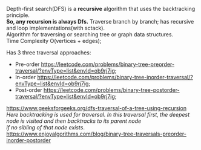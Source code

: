 Depth-first search(DFS) is a __recursive__ algorithm that uses the backtracking principle.\
__So, any recursion is always Dfs.__ Traverse branch by branch; has recursive and loop implementations(with sctack).\
Algorithm for traversing or searching tree or graph data structures.\
Time Complexity O(vertices + edges);

Has 3 three traversal approaches:
- Pre-order https://leetcode.com/problems/binary-tree-preorder-traversal/?envType=list&envId=ob9rj7ig;
- In-order https://leetcode.com/problems/binary-tree-inorder-traversal/?envType=list&envId=ob9rj7ig;
- Post-order https://leetcode.com/problems/binary-tree-postorder-traversal/?envType=list&envId=ob9rj7ig;

https://www.geeksforgeeks.org/dfs-traversal-of-a-tree-using-recursion \
*Here backtracking is used for traversal. In this traversal first, the deepest node is visited and then backtracks to its parent node\
if no sibling of that node exists*.\
https://www.enjoyalgorithms.com/blog/binary-tree-traversals-preorder-inorder-postorder
